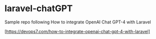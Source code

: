# laravel-chatGPT
Sample repo following How to integrate OpenAI Chat GPT-4 with Laravel

[https://devops7.com/how-to-integrate-openai-chat-gpt-4-with-laravel]
